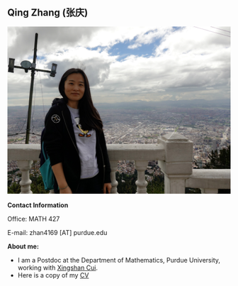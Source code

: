 ## Qing Zhang (张庆)

![](https://github.com/zhangqing2513/zhangqing2513.github.io/blob/main/DSC.jpeg)

**Contact Information**

Office: MATH 427

E-mail: zhan4169 [AT] purdue.edu

**About me:**

- I am a Postdoc at the Department of Mathematics, Purdue University, working with [Xingshan Cui](https://www.math.purdue.edu/~cui177/). 
- Here is a copy of my [CV](CV.pdf)
